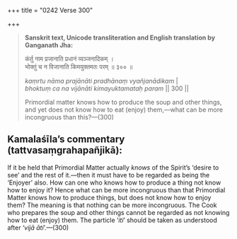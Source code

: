 +++
title = "0242 Verse 300"

+++
> **Sanskrit text, Unicode transliteration and English translation by Ganganath Jha:** 
>
> कंर्तु नाम प्रजानाति प्रधानं व्यञ्जनादिकम् ।  
> भोक्तुं च न विजानाति किमयुक्तमतः परम् ॥ ३०० ॥ 
>
> *kaṃrtu nāma prajānāti pradhānaṃ vyañjanādikam* \|  
> *bhoktuṃ ca na vijānāti kimayuktamataḥ param* \|\| 300 \|\| 
>
> Primordial matter knows how to produce the soup and other things, and yet does not know how to eat (enjoy) them,—what can be more incongruous than this?—(300)



## Kamalaśīla’s commentary (tattvasaṃgrahapañjikā):

If it be held that Primordial Matter actually *knows* of the Spirit’s ‘desire to see’ and the rest of it.—then it must have to be regarded as being the ‘Enjoyer’ also. How can one who knows how to produce a thing not know how to enjoy it? Hence what can be more incongruous than that Primordial Matter knows how to produce things, but does not know how to enjoy them? The meaning is that nothing can be more incongruous. The Cook who prepares the soup and other things cannot be regarded as not knowing how to eat (enjoy) them. The particle ‘*iti*’ should be taken as understood after ‘*vijā āti*’.—(300)


